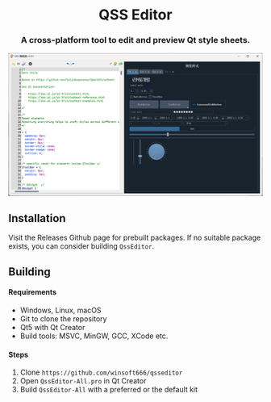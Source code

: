 <h1 align="center">QSS Editor</h1>
<h3 align="center">A cross-platform tool to edit and preview Qt style sheets.</h3>

![QssEditor](.github/qsseditor.png?raw=true)

## Installation

Visit the Releases Github page for prebuilt packages. If no suitable package exists,
you can consider building `QssEditor`.

## Building

#### Requirements

- Windows, Linux, macOS
- Git to clone the repository
- Qt5 with Qt Creator
- Build tools: MSVC, MinGW, GCC, XCode etc.

#### Steps

1. Clone `https://github.com/winsoft666/qsseditor`
2. Open `QssEditor-All.pro` in Qt Creator
3. Build `QssEditor-All` with a preferred or the default kit
